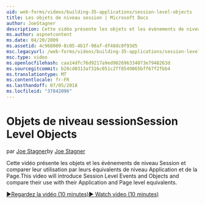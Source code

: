 ```yaml
---
uid: web-forms/videos/building-35-applications/session-level-objects
title: Les objets de niveau session | Microsoft Docs
author: JoeStagner
description: Cette vidéo présente les objets et les événements de niveau Session et comparer leur utilisation par leurs équivalents de niveau Application et de la Page.
ms.author: aspnetcontent
ms.date: 04/20/2009
ms.assetid: 4c968009-8c05-4b1f-98af-df48dc0f93d5
msc.legacyurl: /web-forms/videos/building-35-applications/session-level-objects
msc.type: video
ms.openlocfilehash: caa14dfc76d9217a9ed902696334073e7948263d
ms.sourcegitcommit: b28cd0313af316c051c2ff8549865bff67f2fbb4
ms.translationtype: MT
ms.contentlocale: fr-FR
ms.lasthandoff: 07/05/2018
ms.locfileid: "37842096"
---
```

<a name="session-level-objects"></a><span data-ttu-id="7f14d-103">Objets de niveau session</span><span class="sxs-lookup"><span data-stu-id="7f14d-103">Session Level Objects</span></span>
====================
<span data-ttu-id="7f14d-104">par [Joe Stagner](https://github.com/JoeStagner)</span><span class="sxs-lookup"><span data-stu-id="7f14d-104">by [Joe Stagner](https://github.com/JoeStagner)</span></span>

<span data-ttu-id="7f14d-105">Cette vidéo présente les objets et les événements de niveau Session et comparer leur utilisation par leurs équivalents de niveau Application et de la Page.</span><span class="sxs-lookup"><span data-stu-id="7f14d-105">This video will introduce Session Level Events and Objects and compare their use with their Application and Page level equivalents.</span></span>

[<span data-ttu-id="7f14d-106">&#9654;Regardez la vidéo (10 minutes)</span><span class="sxs-lookup"><span data-stu-id="7f14d-106">&#9654; Watch video (10 minutes)</span></span>](https://channel9.msdn.com/Blogs/ASP-NET-Site-Videos/session-level-objects)
